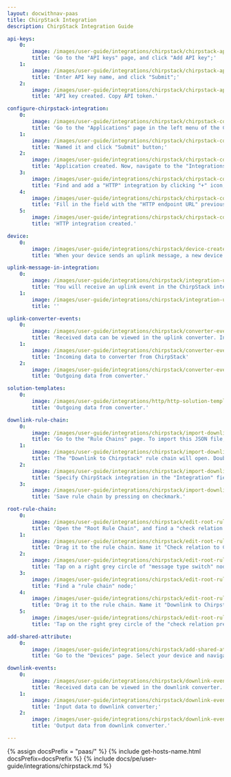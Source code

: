 ```yaml
---
layout: docwithnav-paas 
title: ChirpStack Integration 
description: ChirpStack Integration Guide 

api-keys:
    0:
        image: /images/user-guide/integrations/chirpstack/chirpstack-api-key-1.png
        title: 'Go to the "API keys" page, and click "Add API key";'
    1:
        image: /images/user-guide/integrations/chirpstack/chirpstack-api-key-2.png
        title: 'Enter API key name, and click "Submit";'
    2:
        image: /images/user-guide/integrations/chirpstack/chirpstack-api-key-3.png
        title: 'API key created. Copy API token.'

configure-chirpstack-integration:
    0:
        image: /images/user-guide/integrations/chirpstack/chirpstack-configure-integration-1.png
        title: 'Go to the "Applications" page in the left menu of the ChirpStack Network server user interface, and click "Add application" button;'
    1:
        image: /images/user-guide/integrations/chirpstack/chirpstack-configure-integration-2.png
        title: 'Named it and click "Submit" button;'
    2:
        image: /images/user-guide/integrations/chirpstack/chirpstack-configure-integration-3.png
        title: 'Application created. Now, navigate to the "Integrations" tab;'
    3:
        image: /images/user-guide/integrations/chirpstack/chirpstack-configure-integration-4.png
        title: 'Find and add a "HTTP" integration by clicking "+" icon;'
    4:
        image: /images/user-guide/integrations/chirpstack/chirpstack-configure-integration-5.png
        title: 'Fill in the field with the "HTTP endpoint URL" previously copied from the ChirpStack integration in the ThingsBoard. Then, click "Submit" button;'
    5:
        image: /images/user-guide/integrations/chirpstack/chirpstack-configure-integration-6.png
        title: 'HTTP integration created.'

device:
    0:
        image: /images/user-guide/integrations/chirpstack/device-created-1-pe.png
        title: 'When your device sends an uplink message, a new device will appear in the ThingsBoard user interface.'

uplink-message-in-integration:
    0:
        image: /images/user-guide/integrations/chirpstack/integration-uplink-message-event-1.png
        title: 'You will receive an uplink event in the ChirpStack integration.'
    1:
        image: /images/user-guide/integrations/chirpstack/integration-uplink-message-event-2.png
        title: ''

uplink-converter-events:
    0:
        image: /images/user-guide/integrations/chirpstack/converter-event-1-pe.png
        title: 'Received data can be viewed in the uplink converter. In the "In" and "Out" blocks of the "Events" tab;'
    1:
        image: /images/user-guide/integrations/chirpstack/converter-event-2-pe.png
        title: 'Incoming data to converter from ChirpStack'
    2:
        image: /images/user-guide/integrations/chirpstack/converter-event-3-pe.png
        title: 'Outgoing data from converter.'

solution-templates:
    0:
        image: /images/user-guide/integrations/http/http-solution-templates.png
        title: 'Outgoing data from converter.'

downlink-rule-chain:
    0:
        image: /images/user-guide/integrations/chirpstack/import-downlink-rule-chain-1.png
        title: 'Go to the "Rule Chains" page. To import this JSON file, click the + icon in the upper right corner of the screen and select "Import rule chain". Drag the downloaded JSON file into the import rule chain window. Click "Import";'
    1:
        image: /images/user-guide/integrations/chirpstack/import-downlink-rule-chain-2.png
        title: 'The "Downlink to Chirpstack" rule chain will open. Double-click on the "integration downlink" node;'
    2:
        image: /images/user-guide/integrations/chirpstack/import-downlink-rule-chain-4.png
        title: 'Specify ChirpStack integration in the "Integration" field;' 
    3:
        image: /images/user-guide/integrations/chirpstack/import-downlink-rule-chain-5.png
        title: 'Save rule chain by pressing on checkmark.'

root-rule-chain:
    0:
        image: /images/user-guide/integrations/chirpstack/edit-root-rule-chain-1.png
        title: 'Open the "Root Rule Chain", and find a "check relation presence" node;'
    1:
        image: /images/user-guide/integrations/chirpstack/edit-root-rule-chain-2.png
        title: 'Drag it to the rule chain. Name it "Check relation to ChirpStack integration", select the direction - "To originator", specify "ManagedByOriginator" relation type. Specify ChirpStack integration and click "Add";'
    2:
        image: /images/user-guide/integrations/chirpstack/edit-root-rule-chain-3.png
        title: 'Tap on a right grey circle of "message type switch" node and drag this circle to the left side of "check relation presence" node. Here, add the "Attributes Updated" link, and click "Add";'
    3:
        image: /images/user-guide/integrations/chirpstack/edit-root-rule-chain-4.png
        title: 'Find a "rule chain" node;'
    4:
        image: /images/user-guide/integrations/chirpstack/edit-root-rule-chain-5.png
        title: 'Drag it to the rule chain. Name it "Downlink to Chirpstack", specify "Downlink to Chirpstack" rule chain, and click "Add";'
    5:
        image: /images/user-guide/integrations/chirpstack/edit-root-rule-chain-6.png
        title: 'Tap on the right grey circle of the "check relation presence" node and drag this circle to left side of “rule chain” node. Here, select the "True" link, and click "Add". Finally, save Root Rule Chain.'

add-shared-attribute:
    0:
        image: /images/user-guide/integrations/chirpstack/add-shared-attribute-1.png
        title: 'Go to the "Devices" page. Select your device and navigate to the "Attributes" tab. Select "Shared attributes" and click on the "plus" icon to add new attribute. Then enter the attribute name and its value (for example, the key name is &#39;downlink&#39;, value: &#39;01040203&#39;) and click "Add".'

downlink-events:
    0:
        image: /images/user-guide/integrations/chirpstack/downlink-event-1.png
        title: 'Received data can be viewed in the downlink converter. In the "In" and "Out" blocks of the "Events" tab;'
    1:
        image: /images/user-guide/integrations/chirpstack/downlink-event-2.png
        title: 'Input data to downlink converter;'
    2:
        image: /images/user-guide/integrations/chirpstack/downlink-event-3.png
        title: 'Output data from downlink converter.'

---
```

{% assign docsPrefix = "paas/" %}
{% include get-hosts-name.html docsPrefix=docsPrefix %}
{% include docs/pe/user-guide/integrations/chirpstack.md %}